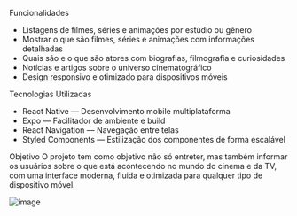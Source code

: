 Funcionalidades
* Listagens de filmes, séries e animações por estúdio ou gênero
* Mostrar o que são filmes, séries e animações com informações detalhadas
* Quais são e o que são atores com biografias, filmografia e curiosidades
* Notícias e artigos sobre o universo cinematográfico
* Design responsivo e otimizado para dispositivos móveis
  
Tecnologias Utilizadas
* React Native — Desenvolvimento mobile multiplataforma
* Expo — Facilitador de ambiente e build
* React Navigation — Navegação entre telas
* Styled Components — Estilização dos componentes de forma escalável
  
Objetivo
O projeto tem como objetivo não só entreter, mas também informar os usuários sobre o que está acontecendo no mundo do cinema e da TV, com uma interface moderna, fluida e otimizada para qualquer tipo de dispositivo móvel.

![image](https://github.com/user-attachments/assets/65c5df2d-7b9a-4973-a016-a66ccf3e014e)
